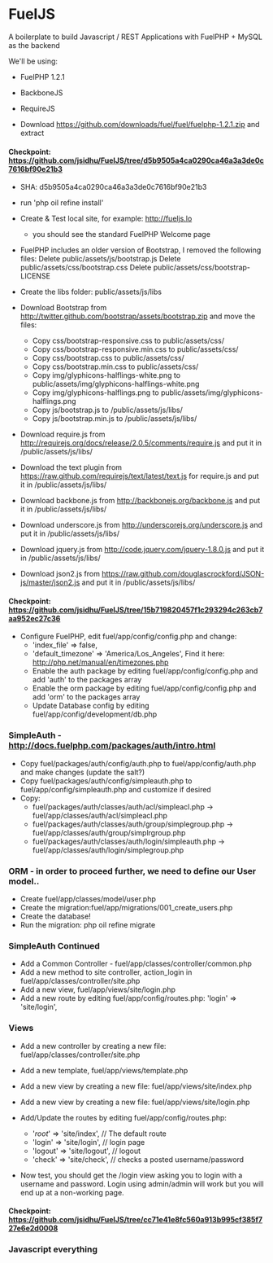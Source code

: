 FuelJS
======

A boilerplate to build Javascript / REST Applications with FuelPHP + MySQL as the backend

We'll be using:

* FuelPHP 1.2.1
* BackboneJS
* RequireJS

* Download https://github.com/downloads/fuel/fuel/fuelphp-1.2.1.zip and extract
#### Checkpoint: https://github.com/jsidhu/FuelJS/tree/d5b9505a4ca0290ca46a3a3de0c7616bf90e21b3
* SHA: d5b9505a4ca0290ca46a3a3de0c7616bf90e21b3

* run 'php oil refine install'
* Create & Test local site, for example: http://fueljs.lo
    * you should see the standard FuelPHP Welcome page
* FuelPHP includes an older version of Bootstrap, I removed the following files:
    Delete public/assets/js/bootstrap.js
   	Delete public/assets/css/bootstrap.css
   	Delete public/assets/css/bootstrap-LICENSE
* Create the libs folder: public/assets/js/libs
* Download Bootstrap from http://twitter.github.com/bootstrap/assets/bootstrap.zip and move the files:
	* Copy css/bootstrap-responsive.css to public/assets/css/
	* Copy css/bootstrap-responsive.min.css to public/assets/css/
	* Copy css/bootstrap.css to public/assets/css/
	* Copy css/bootstrap.min.css to public/assets/css/
	* Copy img/glyphicons-halflings-white.png to public/assets/img/glyphicons-halflings-white.png
	* Copy img/glyphicons-halflings.png to public/assets/img/glyphicons-halflings.png
	* Copy js/bootstrap.js to /public/assets/js/libs/
	* Copy js/bootstrap.min.js to /public/assets/js/libs/

* Download require.js from http://requirejs.org/docs/release/2.0.5/comments/require.js and put it in /public/assets/js/libs/
* Download the text plugin from https://raw.github.com/requirejs/text/latest/text.js for require.js and put it in /public/assets/js/libs/
* Download backbone.js from http://backbonejs.org/backbone.js and put it in /public/assets/js/libs/
* Download underscore.js from http://underscorejs.org/underscore.js and put it in /public/assets/js/libs/
* Download jquery.js from http://code.jquery.com/jquery-1.8.0.js and put it in /public/assets/js/libs/
* Download json2.js from https://raw.github.com/douglascrockford/JSON-js/master/json2.js and put it in /public/assets/js/libs/

#### Checkpoint: https://github.com/jsidhu/FuelJS/tree/15b719820457f1c293294c263cb7aa952ec27c36

* Configure FuelPHP, edit fuel/app/config/config.php and change:
    * 'index_file'  => false,
    * 'default_timezone'   => 'America/Los_Angeles',   Find it here: http://php.net/manual/en/timezones.php
    * Enable the auth package by editing fuel/app/config/config.php and add 'auth' to the packages array
    * Enable the orm package by editing fuel/app/config/config.php and add 'orm' to the packages array
    * Update Database config by editing fuel/app/config/development/db.php

### SimpleAuth - http://docs.fuelphp.com/packages/auth/intro.html
* Copy fuel/packages/auth/config/auth.php to fuel/app/config/auth.php and make changes (update the salt?)
* Copy fuel/packages/auth/config/simpleauth.php to fuel/app/config/simpleauth.php and customize if desired
* Copy:
    * fuel/packages/auth/classes/auth/acl/simpleacl.php -> fuel/app/classes/auth/acl/simpleacl.php
    * fuel/packages/auth/classes/auth/group/simplegroup.php -> fuel/app/classes/auth/group/simplrgroup.php
    * fuel/packages/auth/classes/auth/login/simpleauth.php -> fuel/app/classes/auth/login/simplegroup.php

### ORM - in order to proceed further, we need to define our User model..
* Create fuel/app/classes/model/user.php
* Create the migration:fuel/app/migrations/001_create_users.php
* Create the database!
* Run the migration: php oil refine migrate

### SimpleAuth Continued
* Add a Common Controller - fuel/app/classes/controller/common.php
* Add a new method to site controller, action_login in fuel/app/classes/controller/site.php
* Add a new view, fuel/app/views/site/login.php
* Add a new route by editing fuel/app/config/routes.php: 'login'   => 'site/login',

### Views
* Add a new controller by creating a new file: fuel/app/classes/controller/site.php
* Add a new template, fuel/app/views/template.php
* Add a new view by creating a new file: fuel/app/views/site/index.php
* Add a new view by creating a new file: fuel/app/views/site/login.php
* Add/Update the routes by editing fuel/app/config/routes.php:
    * '_root_'  => 'site/index',   // The default route
    * 'login'   => 'site/login',   // login page
    * 'logout'   => 'site/logout', // logout
    * 'check'   => 'site/check',   // checks a posted username/password

* Now test, you should get the /login view asking you to login with a username and password. Login using admin/admin will work but you will end up at a non-working page.

#### Checkpoint: https://github.com/jsidhu/FuelJS/tree/cc71e41e8fc560a913b995cf385f727e6e2d0008

### Javascript everything
